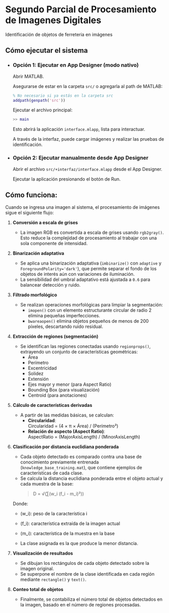 # Segundo Parcial de Procesamiento de Imagenes Digitales

Identificación de objetos de ferreteria en imágenes 

## Cómo ejecutar el sistema
- ### Opción 1: Ejecutar en App Designer (modo nativo)
    Abrir MATLAB.

    Asegurarse de estar en la carpeta `src/` o agregarla al path de MATLAB:

    ```matlab
    % No necesario si ya estás en la carpeta src
    addpath(genpath('src'))
    ```
    Ejecutar el archivo principal:

    ```matlab
    >> main
    ```
    Esto abrirá la aplicación `interface.mlapp`, lista para interactuar.

    A través de la interfaz, puede cargar imágenes y realizar las pruebas de identificación.

- ### Opción 2: Ejecutar manualmente desde App Designer
    Abrir el archivo `src/+interfaz/interface.mlapp` desde el App Designer.

    Ejecutar la aplicación presionando el botón de Run.


## Cómo funciona:

Cuando se ingresa una imagen al sistema, el procesamiento de imágenes sigue el siguiente flujo:

1. **Conversión a escala de grises**

   - La imagen RGB es convertida a escala de grises usando `rgb2gray()`. Esto reduce la complejidad de procesamiento al trabajar con una sola componente de intensidad.

2. **Binarización adaptativa**

   - Se aplica una binarización adaptativa (`imbinarize()` con `adaptive` y `ForegroundPolarity='dark'`), que permite separar el fondo de los objetos de interés aún con variaciones de iluminación.
   - La sensibilidad del umbral adaptativo está ajustada a `0.6` para balancear detección y ruido.

3. **Filtrado morfológico**

   - Se realizan operaciones morfológicas para limpiar la segmentación:
     - `imopen()` con un elemento estructurante circular de radio 2 elimina pequeñas imperfecciones.
     - `bwareaopen()` elimina objetos pequeños de menos de 200 píxeles, descartando ruido residual.

4. **Extracción de regiones (segmentación)**

   - Se identifican las regiones conectadas usando `regionprops()`, extrayendo un conjunto de características geométricas:
     - Área
     - Perímetro
     - Excentricidad
     - Solidez
     - Extensión
     - Ejes mayor y menor (para Aspect Ratio)
     - Bounding Box (para visualización)
     - Centroid (para anotaciones)

5. **Cálculo de características derivadas**

   - A partir de las medidas básicas, se calculan:
     - **Circularidad**:  
       Circularidad = (4 × π × Área) / (Perímetro²)
     - **Relación de aspecto (Aspect Ratio)**:  
       AspectRatio = (MajorAxisLength) / (MinorAxisLength)

6. **Clasificación por distancia euclidiana ponderada**

   - Cada objeto detectado es comparado contra una base de conocimiento previamente entrenada (`knowledge_base_training.mat`), que contiene ejemplos de características de cada clase.
   - Se calcula la distancia euclidiana ponderada entre el objeto actual y cada muestra de la base:
        > D = √(∑(w_i (f_i - m_i)²))
        
    Donde:
     - \(w_i\): peso de la característica i
     - \(f_i\): característica extraída de la imagen actual
     - \(m_i\): característica de la muestra en la base

   - La clase asignada es la que produce la menor distancia.

7. **Visualización de resultados**

   - Se dibujan los rectángulos de cada objeto detectado sobre la imagen original.
   - Se superpone el nombre de la clase identificada en cada región mediante `rectangle()` y `text()`.

8. **Conteo total de objetos**

   - Finalmente, se contabiliza el número total de objetos detectados en la imagen, basado en el número de regiones procesadas.
